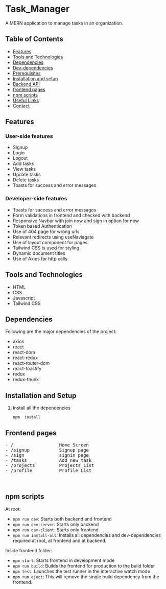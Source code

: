 # Task_Manager
A MERN application to manage tasks in an organization. 


## Table of Contents

- [Features](#features)
- [Tools and Technologies](#tools-and-technologies)
- [Dependencies](#dependencies)
- [Dev-dependencies](#dev-dependencies)
- [Prerequisites](#prerequisites)
- [Installation and setup](#installation-and-setup)
- [Backend API](#backend-api)
- [frontend pages](#frontend-pages)
- [npm scripts](#npm-scripts)
- [Useful Links](#useful-links)
- [Contact](#contact)

## Features

### User-side features

- Signup
- Login
- Logout
- Add tasks
- View tasks
- Update tasks
- Delete tasks
- Toasts for success and error messages


### Developer-side features

- Toasts for success and error messages
- Form validations in frontend and checked with backend
- Responsive Navbar with join now and sign in option for now
- Token based Authentication
- Use of 404 page for wrong urls
- Relevant redirects using useNaviagate
- Use of layout component for pages
- Tailwind CSS is used for styling
- Dynamic document titles
- Use of Axios for http calls


## Tools and Technologies

- HTML
- CSS
- Javascript
- Tailwind CSS



## Dependencies

Following are the major dependencies of the project:

- axios
- react
- react-dom
- react-redux
- react-router-dom
- react-toastify
- redux
- redux-thunk


## Installation and Setup

1. Install all the dependencies

   ```
   npm  install

   ```

   
## Frontend pages

<pre>
- /                 Home Screen 
- /signup           Signup page
- /sign             signin page
- /tasks            Add new task
- /projects         Projects List
- /profile          Profile List


</pre>

## npm scripts

At root:

- `npm run dev`: Starts both backend and frontend
- `npm run dev-server`: Starts only backend
- `npm run dev-client`: Starts only frontend
- `npm run install-all`: Installs all dependencies and dev-dependencies required at root, at frontend and at backend.

Inside frontend folder:

- `npm start`: Starts frontend in development mode
- `npm run build`: Builds the frontend for production to the build folder
- `npm test`: Launches the test runner in the interactive watch mode
- `npm run eject`: This will remove the single build dependency from the frontend.
